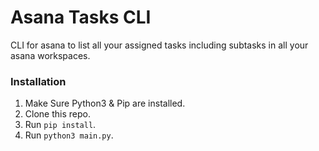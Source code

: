 # Asana Tasks CLI
CLI for asana to list all your assigned tasks including subtasks in all  your asana workspaces.

### Installation
1. Make Sure Python3 & Pip are installed.
2. Clone this repo.
3. Run `pip install`.
4. Run `python3 main.py`.
